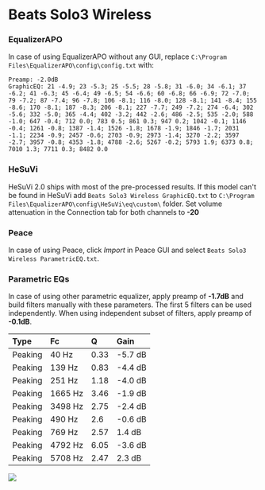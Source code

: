 # Beats Solo3 Wireless

### EqualizerAPO
In case of using EqualizerAPO without any GUI, replace `C:\Program Files\EqualizerAPO\config\config.txt`
with:
```
Preamp: -2.0dB
GraphicEQ: 21 -4.9; 23 -5.3; 25 -5.5; 28 -5.8; 31 -6.0; 34 -6.1; 37 -6.2; 41 -6.3; 45 -6.4; 49 -6.5; 54 -6.6; 60 -6.8; 66 -6.9; 72 -7.0; 79 -7.2; 87 -7.4; 96 -7.8; 106 -8.1; 116 -8.0; 128 -8.1; 141 -8.4; 155 -8.6; 170 -8.1; 187 -8.3; 206 -8.1; 227 -7.7; 249 -7.2; 274 -6.4; 302 -5.6; 332 -5.0; 365 -4.4; 402 -3.2; 442 -2.6; 486 -2.5; 535 -2.0; 588 -1.0; 647 -0.4; 712 0.0; 783 0.5; 861 0.3; 947 0.2; 1042 -0.1; 1146 -0.4; 1261 -0.8; 1387 -1.4; 1526 -1.8; 1678 -1.9; 1846 -1.7; 2031 -1.1; 2234 -0.9; 2457 -0.6; 2703 -0.9; 2973 -1.4; 3270 -2.2; 3597 -2.7; 3957 -0.8; 4353 -1.8; 4788 -2.6; 5267 -0.2; 5793 1.9; 6373 0.8; 7010 1.3; 7711 0.3; 8482 0.0
```

### HeSuVi
HeSuVi 2.0 ships with most of the pre-processed results. If this model can't be found in HeSuVi add
`Beats Solo3 Wireless GraphicEQ.txt` to `C:\Program Files\EqualizerAPO\config\HeSuVi\eq\custom\` folder.
Set volume attenuation in the Connection tab for both channels to **-20**

### Peace
In case of using Peace, click *Import* in Peace GUI and select `Beats Solo3 Wireless ParametricEQ.txt`.

### Parametric EQs
In case of using other parametric equalizer, apply preamp of **-1.7dB** and build filters manually
with these parameters. The first 5 filters can be used independently.
When using independent subset of filters, apply preamp of **-0.1dB**.

| Type    | Fc      |    Q | Gain    |
|:--------|:--------|:-----|:--------|
| Peaking | 40 Hz   | 0.33 | -5.7 dB |
| Peaking | 139 Hz  | 0.83 | -4.4 dB |
| Peaking | 251 Hz  | 1.18 | -4.0 dB |
| Peaking | 1665 Hz | 3.46 | -1.9 dB |
| Peaking | 3498 Hz | 2.75 | -2.4 dB |
| Peaking | 490 Hz  | 2.6  | -0.6 dB |
| Peaking | 769 Hz  | 2.57 | 1.4 dB  |
| Peaking | 4792 Hz | 6.05 | -3.6 dB |
| Peaking | 5708 Hz | 2.47 | 2.3 dB  |

![](https://raw.githubusercontent.com/jaakkopasanen/AutoEq/master/results/innerfidelity/sbaf-serious/Beats%20Solo3%20Wireless/Beats%20Solo3%20Wireless.png)